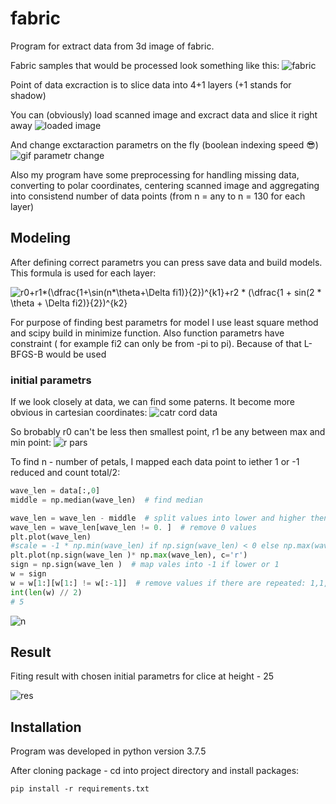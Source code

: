 # fabric
Program for extract data from 3d image of fabric.

Fabric samples that would be processed look something like this:
![fabric](https://i.imgur.com/1yxWBOp.png)

Point of data excraction is to slice data into 4+1 layers (+1 stands for shadow) 

You can (obviously) load scanned image and excract data and slice it right away 
![loaded image](https://i.imgur.com/Qfg7hcU.png)

And change exctaraction parametrs on the fly (boolean indexing speed 😎)
![gif parametr change](https://i.imgur.com/pylUvq2.gif)

Also my program have some preprocessing for handling missing data, converting to polar coordinates, centering scanned image and aggregating into consistend number of data points (from n = any to n = 130 for each layer)

## Modeling
After defining correct parametrs you can press save data and build models.
This formula is used for each layer: 

![r0+r1*(\dfrac{1+\sin(n*\theta+\Delta fi1)}{2})^{k1}+r2 * (\dfrac{1 + sin(2 * \theta + \Delta fi2)}{2})^{k2} ](https://render.githubusercontent.com/render/math?math=r0%2Br1*(%5Cdfrac%7B1%2B%5Csin(n*%5Ctheta%2B%5CDelta%20fi1)%7D%7B2%7D)%5E%7Bk1%7D%2Br2%20*%20(%5Cdfrac%7B1%20%2B%20sin(2%20*%20%5Ctheta%20%2B%20%5CDelta%20fi2)%7D%7B2%7D)%5E%7Bk2%7D%20)


For purpose of finding best parametrs for model I use least square method and scipy build in minimize function. Also function parametrs have constraint ( for example fi2 can only be from -pi to pi). Because of that L-BFGS-B would be used 

### initial parametrs

If we look closely at data, we can find some paterns. It become more obvious in cartesian coordinates:
![catr cord data](https://i.imgur.com/TApvx2z.png)


So brobably r0 can't be less then smallest point, r1 be any between max and min point:
![r pars](https://i.imgur.com/wuDCwnI.png)


To find n - number of petals, I mapped each data point to iether 1 or -1  reduced and count total/2:
```python
wave_len = data[:,0]
middle = np.median(wave_len)  # find median

wave_len = wave_len - middle  # split values into lower and higher then med
wave_len = wave_len[wave_len != 0. ]  # remove 0 values
plt.plot(wave_len)
#scale = -1 * np.min(wave_len) if np.sign(wave_len) < 0 else np.max(wave_len)
plt.plot(np.sign(wave_len )* np.max(wave_len), c='r')
sign = np.sign(wave_len )  # map vales into -1 if lower or 1
w = sign 
w = w[1:][w[1:] != w[:-1]]  # remove values if there are repeated: 1,1,1,1,-1 -> 1,-1
int(len(w) // 2)
# 5
```

![n](https://i.imgur.com/0LbVh2s.png)

## Result
Fiting result with chosen initial parametrs for clice at height - 25

![res](https://i.imgur.com/tW5Faw6.png)


## Installation

Program was developed in python version 3.7.5

After cloning package - cd into project directory and install packages:
```
pip install -r requirements.txt
```
